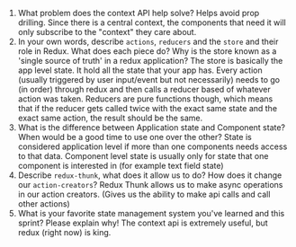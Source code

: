 1. What problem does the context API help solve?
   Helps avoid prop drilling. Since there is a central context, the components that need it will only subscribe to the "context" they care about.
2. In your own words, describe `actions`, `reducers` and the `store` and their role in Redux. What does each piece do? Why is the store known as a 'single source of truth' in a redux application?
   The store is basically the app level state. It hold all the state that your app has. Every action (usually triggered by user input/event but not necessarily) needs to go (in order) through redux and then calls a reducer based of whatever action was taken. Reducers are pure functions though, which means that if the reducer gets called twice with the exact same state and the exact same action, the result should be the same.
3. What is the difference between Application state and Component state? When would be a good time to use one over the other?
   State is considered application level if more than one components needs access to that data. Component level state is usually only for state that one component is interested in (for example text field state)
4. Describe `redux-thunk`, what does it allow us to do? How does it change our `action-creators`?
   Redux Thunk allows us to make async operations in our action creators. (Gives us the ability to make api calls and call other actions)
5. What is your favorite state management system you've learned and this sprint? Please explain why!
   The context api is extremely useful, but redux (right now) is king.
